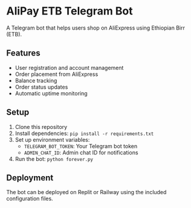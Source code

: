 
# AliPay ETB Telegram Bot

A Telegram bot that helps users shop on AliExpress using Ethiopian Birr (ETB).

## Features

- User registration and account management
- Order placement from AliExpress
- Balance tracking 
- Order status updates
- Automatic uptime monitoring

## Setup

1. Clone this repository
2. Install dependencies: `pip install -r requirements.txt`
3. Set up environment variables:
   - `TELEGRAM_BOT_TOKEN`: Your Telegram bot token
   - `ADMIN_CHAT_ID`: Admin chat ID for notifications
4. Run the bot: `python forever.py`

## Deployment

The bot can be deployed on Replit or Railway using the included configuration files.
